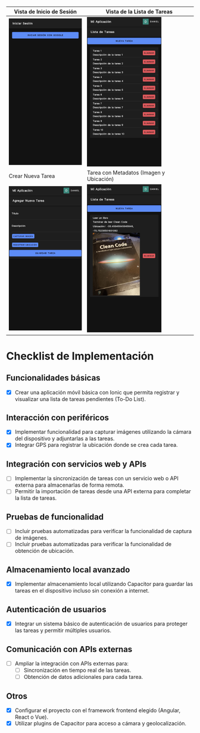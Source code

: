 | Vista de Inicio de Sesión                                | Vista de la Lista de Tareas                                       |
|----------------------------------------------------------|-------------------------------------------------------------------|
| <img src="./images/1-login.jpg" alt="Login" width="200"> | <img src="./images/2-list.jpg" alt="Lista de Tareas" width="200"> |
| Crear Nueva Tarea                                        | Tarea con Metadatos (Imagen y Ubicación)                          |
| <img src="./images/3-new-task.jpg" alt="Nueva Tarea" width="200"> | <img src="./images/4-task-with-metadata.jpg" alt="Tarea con Metadatos" width="200"> |

# Checklist de Implementación

## Funcionalidades básicas
- [x] Crear una aplicación móvil básica con Ionic que permita registrar y visualizar una lista de tareas pendientes (To-Do List).

## Interacción con periféricos
- [x] Implementar funcionalidad para capturar imágenes utilizando la cámara del dispositivo y adjuntarlas a las tareas.
- [x] Integrar GPS para registrar la ubicación donde se crea cada tarea.

## Integración con servicios web y APIs
- [ ] Implementar la sincronización de tareas con un servicio web o API externa para almacenarlas de forma remota.
- [ ] Permitir la importación de tareas desde una API externa para completar la lista de tareas.

## Pruebas de funcionalidad
- [ ] Incluir pruebas automatizadas para verificar la funcionalidad de captura de imágenes.
- [ ] Incluir pruebas automatizadas para verificar la funcionalidad de obtención de ubicación.

## Almacenamiento local avanzado
- [x] Implementar almacenamiento local utilizando Capacitor para guardar las tareas en el dispositivo incluso sin conexión a internet.

## Autenticación de usuarios
- [x] Integrar un sistema básico de autenticación de usuarios para proteger las tareas y permitir múltiples usuarios.

## Comunicación con APIs externas
- [ ] Ampliar la integración con APIs externas para:
  - [ ] Sincronización en tiempo real de las tareas.
  - [ ] Obtención de datos adicionales para cada tarea.

## Otros
- [x] Configurar el proyecto con el framework frontend elegido (Angular, React o Vue).
- [x] Utilizar plugins de Capacitor para acceso a cámara y geolocalización.
